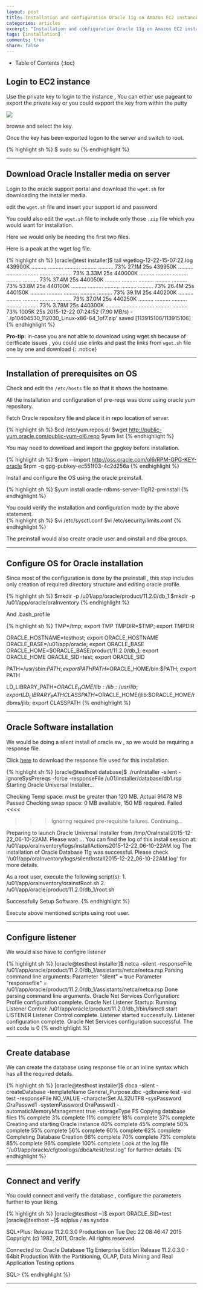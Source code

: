 ```yaml
---
layout: post
title: Installation and configuration Oracle 11g on Amazon EC2 instance.
categories: articles
excerpt: "Installation and configuration Oracle 11g on Amazon EC2 instance."
tags: [installation]
comments: true
share: false
---
```


* Table of Contents
{:toc}


## Login to EC2 instance

Use the private key to login to the instance , You can either use pageant to export the private key or you could expport the key from within the putty  

![](/images/Putty.png)

browse and select the key.

Once the key has been exported logon to the server and switch to root.

{% highlight sh %}
$ sudo su
{% endhighlight %}

---

## Download Oracle Installer media on server

Login to the oracle support portal and download the `wget.sh` for downloading the installer media.

edit the `wget.sh` file and insert your support id and password

You could also edit the `wget.sh` file to include only those `.zip` file which you would want for installation.

Here we would only be needing the first two files.

Here is a peak at the wget log file.

{% highlight sh %}
[oracle@test installer]$ tail wgetlog-12-22-15-07\:22.log
439900K .......... .......... .......... .......... .......... 73% 27.1M 25s
439950K .......... .......... .......... .......... .......... 73% 3.33M 25s
440000K .......... .......... .......... .......... .......... 73% 37.4M 25s
440050K .......... .......... .......... .......... .......... 73% 53.8M 25s
440100K .......... .......... .......... .......... .......... 73% 26.4M 25s
440150K .......... .......... .......... .......... .......... 73% 39.1M 25s
440200K .......... .......... .......... .......... .......... 73% 37.0M 25s
440250K .......... .......... .......... .......... .......... 73% 3.78M 25s
440300K .......... .......... .......... .......... .......... 73% 1005K 25s
2015-12-22 07:24:52 (7.90 MB/s) - `./p10404530_112030_Linux-x86-64_1of7.zip' saved [113915106/113915106]
{% endhighlight %}

**Pro-tip:** in-case you are not able to download using wget.sh because of certficate issues , you could use elinks and past the links from `wget.sh` file one by one and download
{: .notice}

---

## Installation of prerequisites on OS

Check and edit the `/etc/hosts` file so that it shows the hostname.

All the installation and configuration of pre-reqs was done using oracle yum repository.

Fetch Oracle repository file and place it in repo location of server.

{% highlight sh %}
$cd /etc/yum.repos.d/
$wget http://public-yum.oracle.com/public-yum-ol6.repo
$yum list
{% endhighlight %}

You may need to download and import the gpgkey before installation.

{% highlight sh %}
$rpm --import http://oss.oracle.com/ol6/RPM-GPG-KEY-oracle
$rpm -q gpg-pubkey-ec551f03-4c2d256a
{% endhighlight %}

Install and configure the OS using the oracle preinstall.

{% highlight sh %}
$yum install oracle-rdbms-server-11gR2-preinstall
{% endhighlight %}

You could verify the installation and configuration made by the above statement.  
{% highlight sh %}
$vi /etc/sysctl.conf
$vi /etc/security/limits.conf
{% endhighlight %}

The preinstall would also create oracle user and oinstall and dba groups.  

---

## Configure OS for Oracle installation

Since most of the configuration is done by the preinstall , this step includes only creation of required directory structure and editing oracle profile.

{% highlight sh %}
$mkdir -p /u01/app/oracle/product/11.2.0/db_1
$mkdir -p /u01/app/oracle/oraInventory
{% endhighlight %}

And .bash_profile

{% highlight sh %}
TMP=/tmp; export TMP
TMPDIR=$TMP; export TMPDIR

ORACLE_HOSTNAME=testhost; export ORACLE_HOSTNAME
ORACLE_BASE=/u01/app/oracle; export ORACLE_BASE
ORACLE_HOME=$ORACLE_BASE/product/11.2.0/db_1; export ORACLE_HOME
ORACLE_SID=test; export ORACLE_SID

PATH=/usr/sbin:$PATH; export PATH
PATH=$ORACLE_HOME/bin:$PATH; export PATH

LD_LIBRARY_PATH=$ORACLE_HOME/lib:/lib:/usr/lib; export LD_LIBRARY_PATH
CLASSPATH=$ORACLE_HOME/jlib:$ORACLE_HOME/rdbms/jlib; export CLASSPATH
{% endhighlight %}


---

## Oracle Software installation

We would be doing a silent install of oracle sw , so we would be requiring a response file.

Click [here](/attachments/db_install.rsp) to download the response file used for this installation.

{% highlight sh %}
[oracle@testhost database]$ ./runInstaller -silent -ignoreSysPrereqs -force -responseFile /u01/installer/database/db1.rsp
Starting Oracle Universal Installer...

Checking Temp space: must be greater than 120 MB.   Actual 91478 MB    Passed
Checking swap space: 0 MB available, 150 MB required.    Failed <<<<

>>> Ignoring required pre-requisite failures. Continuing...

Preparing to launch Oracle Universal Installer from /tmp/OraInstall2015-12-22_06-10-22AM. Please wait ...
You can find the log of this install session at:
 /u01/app/oraInventory/logs/installActions2015-12-22_06-10-22AM.log
The installation of Oracle Database 11g was successful.
Please check '/u01/app/oraInventory/logs/silentInstall2015-12-22_06-10-22AM.log' for more details.

As a root user, execute the following script(s):
        1. /u01/app/oraInventory/orainstRoot.sh
        2. /u01/app/oracle/product/11.2.0/db_1/root.sh
		
Successfully Setup Software.
{% endhighlight %}

Execute above mentioned scripts using root user.

---

## Configure listener

We would also have to configire listener

{% highlight sh %}
[oracle@testhost installer]$ netca -silent -responseFile /u01/app/oracle/product/11.2.0/db_1/assistants/netca/netca.rsp
Parsing command line arguments:
    Parameter "silent" = true
    Parameter "responsefile" = /u01/app/oracle/product/11.2.0/db_1/assistants/netca/netca.rsp
Done parsing command line arguments.
Oracle Net Services Configuration:
Profile configuration complete.
Oracle Net Listener Startup:
    Running Listener Control:
      /u01/app/oracle/product/11.2.0/db_1/bin/lsnrctl start LISTENER
    Listener Control complete.
    Listener started successfully.
Listener configuration complete.
Oracle Net Services configuration successful. The exit code is 0
{% endhighlight %}

---

## Create database

We can create the database using response file or an inline syntax which has all the required details.

{% highlight sh %}
[oracle@testhost installer]$  dbca -silent -createDatabase   -templateName General_Purpose.dbc   -gdbname test -sid test -responseFile NO_VALUE   -characterSet AL32UTF8   -sysPassword OraPasswd1   -systemPassword OraPasswd1   -automaticMemoryManagement true   -storageType FS
Copying database files
1% complete
3% complete
11% complete
18% complete
37% complete
Creating and starting Oracle instance
40% complete
45% complete
50% complete
55% complete
56% complete
60% complete
62% complete
Completing Database Creation
66% complete
70% complete
73% complete
85% complete
96% complete
100% complete
Look at the log file "/u01/app/oracle/cfgtoollogs/dbca/test/test.log" for further details.
{% endhighlight %}

---

## Connect and verify

You could connect and verify the database , configure the parameters further to your liking.

{% highlight sh %}
[oracle@testhost ~]$ export ORACLE_SID=test
[oracle@testhost ~]$ sqlplus / as sysdba

SQL*Plus: Release 11.2.0.3.0 Production on Tue Dec 22 08:46:47 2015
Copyright (c) 1982, 2011, Oracle.  All rights reserved.

Connected to:
Oracle Database 11g Enterprise Edition Release 11.2.0.3.0 - 64bit Production
With the Partitioning, OLAP, Data Mining and Real Application Testing options

SQL>
{% endhighlight %}

---